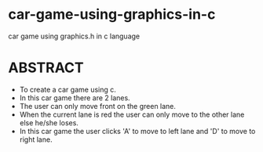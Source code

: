 # car-game-using-graphics-in-c
car game using graphics.h in c language

# ABSTRACT
* To create a car game using c.
* In this car game there are 2 lanes.
* The user can only move front on the green lane.
* When the current lane is red the user can only move to the other lane else he/she loses. 
* In this car game the user clicks 'A' to move to left lane and 'D' to move to right lane. 
